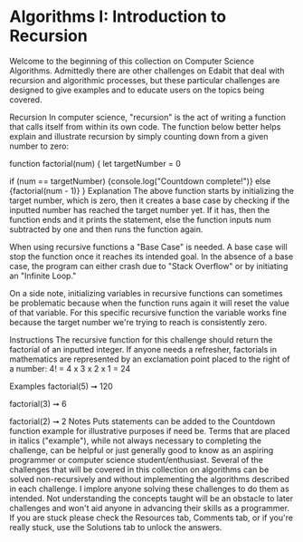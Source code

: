 # Algorithms I: Introduction to Recursion

Welcome to the beginning of this collection on Computer Science Algorithms. Admittedly there are other challenges on Edabit that deal with recursion and algorithmic processes, but these particular challenges are designed to give examples and to educate users on the topics being covered.

Recursion
In computer science, "recursion" is the act of writing a function that calls itself from within its own code. The function below better helps explain and illustrate recursion by simply counting down from a given number to zero:

function factorial(num) {
let targetNumber = 0

if (num == targetNumber)
{console.log("Countdown complete!")}
else
{factorial(num - 1)}
}
Explanation
The above function starts by initializing the target number, which is zero, then it creates a base case by checking if the inputted number has reached the target number yet. If it has, then the function ends and it prints the statement, else the function inputs num subtracted by one and then runs the function again.

When using recursive functions a "Base Case" is needed. A base case will stop the function once it reaches its intended goal. In the absence of a base case, the program can either crash due to "Stack Overflow" or by initiating an "Infinite Loop."

On a side note, initializing variables in recursive functions can sometimes be problematic because when the function runs again it will reset the value of that variable. For this specific recursive function the variable works fine because the target number we're trying to reach is consistently zero.

Instructions
The recursive function for this challenge should return the factorial of an inputted integer. If anyone needs a refresher, factorials in mathematics are represented by an exclamation point placed to the right of a number: 4! = 4 x 3 x 2 x 1 = 24

Examples
factorial(5) ➞ 120

factorial(3) ➞ 6

factorial(2) ➞ 2
Notes
Puts statements can be added to the Countdown function example for illustrative purposes if need be.
Terms that are placed in italics ("example"), while not always necessary to completing the challenge, can be helpful or just generally good to know as an aspiring programmer or computer science student/enthusiast.
Several of the challenges that will be covered in this collection on algorithms can be solved non-recursively and without implementing the algorithms described in each challenge. I implore anyone solving these challenges to do them as intended. Not understanding the concepts taught will be an obstacle to later challenges and won't aid anyone in advancing their skills as a programmer.
If you are stuck please check the Resources tab, Comments tab, or if you're really stuck, use the Solutions tab to unlock the answers.
